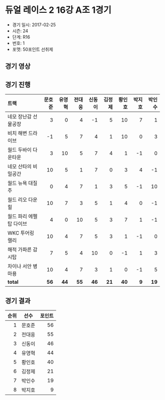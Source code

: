 # 듀얼 레이스 2 16강 A조 1경기

- 경기 일시: 2017-02-25
- 시즌: 24
- 단계: R16
- 번호: 1
- 포맷: 50포인트 선취제





## 경기 영상
## 경기 진행

| 트랙 | 문호준 | 유영혁 | 전대웅 | 신동이 | 김정제 | 황인호 | 박지호 | 박인수 |
|:---|---:|---:|---:|---:|---:|---:|---:|---:|
| 네모 장난감 선물공장 | 3 | 0 | 4 | -1 | 5 | 10 | 7 | 1 |
| 비치 해변 드라이브 | -1 | 5 | 7 | 4 | 1 | 10 | 0 | 3 |
| 월드 두바이 다운타운 | 3 | 10 | 5 | 7 | 4 | 1 | -1 | 0 |
| 네모 산타의 비밀공간 | 10 | 5 | 1 | 7 | 0 | 3 | 4 | -1 |
| 월드 뉴욕 대질주 | 0 | 4 | 7 | 1 | 3 | 5 | -1 | 10 |
| 월드 리오 다운힐 | 10 | 7 | 3 | 5 | 1 | 4 | 0 | -1 |
| 월드 파리 에펠탑 다이브 | 4 | 0 | 10 | 5 | 3 | 7 | 1 | -1 |
| WKC 투어링 랠리 | 10 | 4 | 7 | 5 | 3 | 1 | -1 | 0 |
| 해적 가파른 감시탑 | 7 | 5 | 4 | 10 | 0 | -1 | 1 | 3 |
| 차이나 서안 병마용 | 10 | 4 | 7 | 3 | 1 | 0 | -1 | 5 |
| __total__ | __56__ | __44__ | __55__ | __46__ | __21__ | __40__ | __9__ | __19__ |




## 경기 결과

| 순위 | 선수 | 포인트 |
|---:|:---:|---:|
| 1 | 문호준 | 56 |
| 2 | 전대웅 | 55 |
| 3 | 신동이 | 46 |
| 4 | 유영혁 | 44 |
| 5 | 황인호 | 40 |
| 6 | 김정제 | 21 |
| 7 | 박인수 | 19 |
| 8 | 박지호 | 9 |

